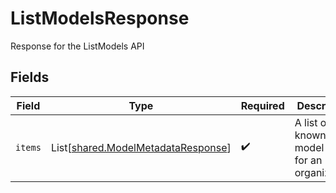 # ListModelsResponse

Response for the ListModels API


## Fields

| Field                                                                              | Type                                                                               | Required                                                                           | Description                                                                        |
| ---------------------------------------------------------------------------------- | ---------------------------------------------------------------------------------- | ---------------------------------------------------------------------------------- | ---------------------------------------------------------------------------------- |
| `items`                                                                            | List[[shared.ModelMetadataResponse](../../models/shared/modelmetadataresponse.md)] | :heavy_check_mark:                                                                 | A list of all known model ids for an organization.                                 |